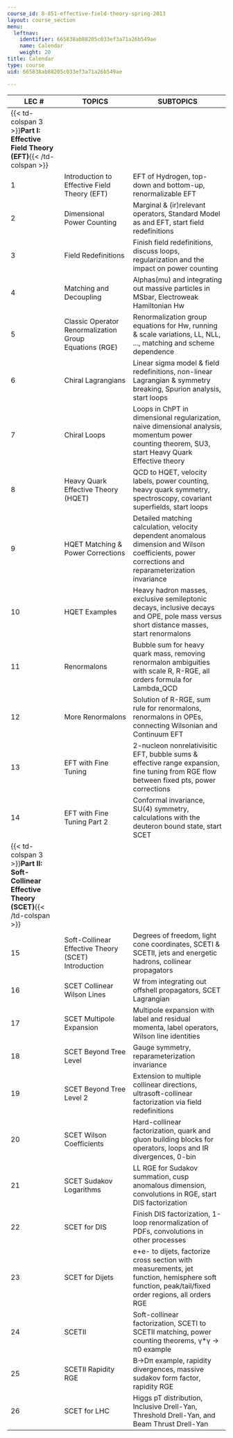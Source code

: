 ```yaml
---
course_id: 8-851-effective-field-theory-spring-2013
layout: course_section
menu:
  leftnav:
    identifier: 665838ab88205c033ef3a71a26b549ae
    name: Calendar
    weight: 20
title: Calendar
type: course
uid: 665838ab88205c033ef3a71a26b549ae

---
```


| LEC # | TOPICS | SUBTOPICS |
| --- | --- | --- |
| {{< td-colspan 3 >}}**Part I: Effective Field Theory (EFT)**{{< /td-colspan >}} |||
| 1 | Introduction to Effective Field Theory (EFT) | EFT of Hydrogen, top-down and bottom-up, renormalizable EFT |
| 2 | Dimensional Power Counting | Marginal & (ir)relevant operators, Standard Model as and EFT, start field redefinitions |
| 3 | Field Redefinitions | Finish field redefinitions, discuss loops, regularization and the impact on power counting |
| 4 | Matching and Decoupling | Alphas(mu) and integrating out massive particles in MSbar, Electroweak Hamiltonian Hw |
| 5 | Classic Operator Renormalization Group Equations (RGE) | Renormalization group equations for Hw, running & scale variations, LL, NLL, ..., matching and scheme dependence |
| 6 | Chiral Lagrangians | Linear sigma model & field redefinitions, non-linear Lagrangian & symmetry breaking, Spurion analysis, start loops |
| 7 | Chiral Loops | Loops in ChPT in dimensional regularization, naive dimensional analysis, momentum power counting theorem, SU3, start Heavy Quark Effective theory  |
| 8 | Heavy Quark Effective Theory (HQET) | QCD to HQET, velocity labels, power counting, heavy quark symmetry, spectroscopy, covariant superfields, start loops |
| 9 | HQET Matching & Power Corrections | Detailed matching calculation, velocity dependent anomalous dimension and Wilson coefficients, power corrections and reparameterization invariance |
| 10 | HQET Examples | Heavy hadron masses, exclusive semileptonic decays, inclusive decays and OPE, pole mass versus short distance masses, start renormalons |
| 11 | Renormalons | Bubble sum for heavy quark mass, removing renormalon ambiguities with scale R, R-RGE, all orders formula for Lambda\_QCD |
| 12 | More Renormalons | Solution of R-RGE, sum rule for renormalons, renormalons in OPEs, connecting Wilsonian and Continuum EFT |
| 13 | EFT with Fine Tuning | 2-nucleon nonrelativisitic EFT, bubble sums & effective range expansion, fine tuning from RGE flow between fixed pts, power corrections |
| 14 | EFT with Fine Tuning Part 2 | Conformal invariance, SU(4) symmetry, calculations with the deuteron bound state, start SCET |
| {{< td-colspan 3 >}}**Part II: Soft-Collinear Effective Theory (SCET)**{{< /td-colspan >}} |||
| 15 | Soft-Collinear Effective Theory (SCET) Introduction | Degrees of freedom, light cone coordinates, SCETI & SCETII, jets and energetic hadrons, collinear propagators |
| 16 | SCET Collinear Wilson Lines | W from integrating out offshell propagators, SCET Lagrangian |
| 17 | SCET Multipole Expansion | Multipole expansion with label and residual momenta, label operators, Wilson line identities |
| 18 | SCET Beyond Tree Level | Gauge symmetry, reparameterization invariance |
| 19 | SCET Beyond Tree Level 2 | Extension to multiple collinear directions, ultrasoft-collinear factorization via field redefinitions |
| 20 | SCET Wilson Coefficients | Hard-collinear factorization, quark and gluon building blocks for operators, loops and IR divergences, 0-bin |
| 21 | SCET Sudakov Logarithms | LL RGE for Sudakov summation, cusp anomalous dimension, convolutions in RGE, start DIS factorization |
| 22 | SCET for DIS | Finish DIS factorization, 1-loop renormalization of PDFs, convolutions in other processes |
| 23 | SCET for Dijets | e+e- to dijets, factorize cross section with measurements, jet function, hemisphere soft function, peak/tail/fixed order regions, all orders RGE |
| 24 | SCETII | Soft-collinear factorization, SCETI to SCETII matching, power counting theorems, γ\*γ -> π0 example |
| 25 | SCETII Rapidity RGE | B->Dπ example, rapidity divergences, massive sudakov form factor, rapidity RGE |
| 26 | SCET for LHC | Higgs pT distribution, Inclusive Drell-Yan, Threshold Drell-Yan, and Beam Thrust Drell-Yan
